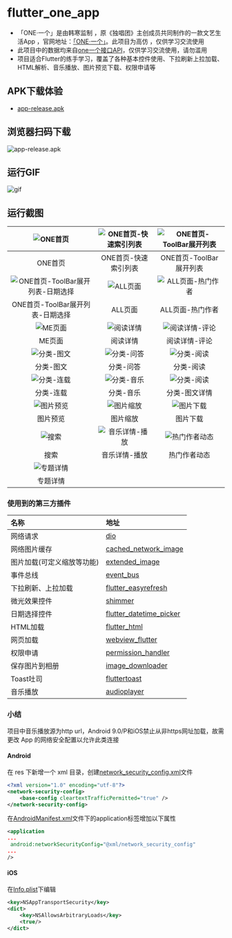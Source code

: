 # flutter_one_app

- 「ONE·一个」是由韩寒监制 ，原《独唱团》主创成员共同制作的一款文艺生活App ，官网地址：[「ONE·一个」](http://wufazhuce.com/)。此项目为高仿 ，仅供学习交流使用
- 此项目中的数据均来自[one一个接口API](http://www.limuyang.cc/one-api-collect/#/?id=one%c2%b7%e4%b8%80%e4%b8%aa)，仅供学习交流使用，请勿滥用
- 项目适合Flutter的练手学习，覆盖了各种基本控件使用、下拉刷新上拉加载、HTML解析、音乐播放、图片预览下载、权限申请等


## APK下载体验
- [app-release.apk](https://github.com/ijoutop/flutter-one-app/raw/master/apk/app-release.apk)
## 浏览器扫码下载
![app-release.apk](https://github.com/ijoutop/flutter-one-app/blob/master/screenshots/qrcode.png)

## 运行GIF

![gif](https://github.com/ijoutop/flutter-one-app/blob/master/screenshots/gif.gif)

## 运行截图

| ![ONE首页](https://github.com/ijoutop/flutter-one-app/blob/master/screenshots/Snipaste_2019-10-19_14-52-11.png) | ![ONE首页-快速索引列表](https://github.com/ijoutop/flutter-one-app/blob/master/screenshots/Snipaste_2019-10-19_14-52-25.png) | ![ONE首页-ToolBar展开列表](https://github.com/ijoutop/flutter-one-app/blob/master/screenshots/Snipaste_2019-10-19_14-52-43.png) |
| :----------------------------------------------------------: | :----------------------------------------------------------: | :----------------------------------------------------------: |
|                           ONE首页                            |                     ONE首页-快速索引列表                     |                   ONE首页-ToolBar展开列表                    |
| ![ONE首页-ToolBar展开列表-日期选择](https://github.com/ijoutop/flutter-one-app/blob/master/screenshots/Snipaste_2019-10-19_14-52-49.png) | ![ALL页面](https://github.com/ijoutop/flutter-one-app/blob/master/screenshots/Snipaste_2019-10-19_14-53-00.png) | ![ALL页面-热门作者](https://github.com/ijoutop/flutter-one-app/blob/master/screenshots/Snipaste_2019-10-19_14-53-05.png) |
|               ONE首页-ToolBar展开列表-日期选择               |                           ALL页面                            |                       ALL页面-热门作者                       |
| ![ME页面](https://github.com/ijoutop/flutter-one-app/blob/master/screenshots/Snipaste_2019-10-19_14-53-09.png) | ![阅读详情](https://github.com/ijoutop/flutter-one-app/blob/master/screenshots/Snipaste_2019-10-19_14-53-17.png) | ![阅读详情-评论](https://github.com/ijoutop/flutter-one-app/blob/master/screenshots/Snipaste_2019-10-19_14-53-37.png) |
|                            ME页面                            |                           阅读详情                           |                        阅读详情-评论                         |
| ![分类-图文](https://github.com/ijoutop/flutter-one-app/blob/master/screenshots/Snipaste_2019-10-19_14-53-48.png) | ![分类-问答](https://github.com/ijoutop/flutter-one-app/blob/master/screenshots/Snipaste_2019-10-19_14-53-53.png) | ![分类-阅读](https://github.com/ijoutop/flutter-one-app/blob/master/screenshots/Snipaste_2019-10-19_14-54-12.png) |
|                          分类-图文                           |                          分类-问答                           |                          分类-阅读                           |
| ![分类-连载](https://github.com/ijoutop/flutter-one-app/blob/master/screenshots/Snipaste_2019-10-19_14-54-16.png) | ![分类-音乐](https://github.com/ijoutop/flutter-one-app/blob/master/screenshots/Snipaste_2019-10-19_14-54-20.png) | ![分类-阅读](https://github.com/ijoutop/flutter-one-app/blob/master/screenshots/Snipaste_2019-10-19_14-54-35.png) |
|                          分类-连载                           |                          分类-音乐                           |                        分类-图文详情                         |
| ![图片预览](https://github.com/ijoutop/flutter-one-app/blob/master/screenshots/Snipaste_2019-12-10_02-05-19.png) | ![图片缩放](https://github.com/ijoutop/flutter-one-app/blob/master/screenshots/Snipaste_2019-12-10_02-07-00.png) | ![图片下载](https://github.com/ijoutop/flutter-one-app/blob/master/screenshots/Snipaste_2019-12-10_02-05-35.png) |
|                           图片预览                           |                           图片缩放                           |                           图片下载                           |
| ![搜索](https://github.com/ijoutop/flutter-one-app/blob/master/screenshots/Snipaste_2019-12-10_02-07-12.png) | ![音乐详情-播放](https://github.com/ijoutop/flutter-one-app/blob/master/screenshots/Snipaste_2019-12-10_02-13-11.png) | ![热门作者动态](https://github.com/ijoutop/flutter-one-app/blob/master/screenshots/Snipaste_2019-12-10_02-13-36.png) |
|                             搜索                             |                        音乐详情-播放                         |                         热门作者动态                         |
| ![专题详情](https://github.com/ijoutop/flutter-one-app/blob/master/screenshots/Snipaste_2019-12-10_02-07-22.png) |                                                              |                                                              |
|                           专题详情                           |                                                              |                                                              |

### 使用到的第三方插件


| 名称                       | 地址                                                         |
| :------------------------- | :----------------------------------------------------------- |
| 网络请求                   | [dio](https://pub.dev/packages/dio)                          |
| 网络图片缓存               | [cached_network_image](https://pub.dev/packages/cached_network_image) |
| 图片加载(可定义缩放等功能) | [extended_image](https://pub.dev/packages/extended_image)    |
| 事件总线                   | [event_bus](https://pub.dev/packages/event_bus)              |
| 下拉刷新、上拉加载         | [flutter_easyrefresh](https://pub.dev/packages/flutter_easyrefresh) |
| 微光效果控件               | [shimmer](https://pub.dev/packages/shimmer)                  |
| 日期选择控件               | [flutter_datetime_picker](https://pub.dev/packages/flutter_datetime_picker) |
| HTML加载                   | [flutter_html](https://pub.dev/packages/flutter_html)        |
| 网页加载                   | [webview_flutter](https://pub.dev/packages/webview_flutter)  |
| 权限申请                   | [permission_handler](https://pub.dev/packages/permission_handler) |
| 保存图片到相册             | [image_downloader](https://pub.dev/packages/image_downloader) |
| Toast吐司                  | [fluttertoast](https://pub.dev/packages/fluttertoast)        |
| 音乐播放                   | [audioplayer](https://pub.dev/packages/audioplayer)          |

### 小结

项目中音乐播放源为http url，Android 9.0/P和iOS禁止从非https网址加载，故需更改 App 的网络安全配置以允许此类连接

#### Android

在 res 下新增一个 xml 目录，创建[network_security_config.xml](https://github.com/ijoutop/flutter-one-app/blob/master/android/app/src/main/res/xml/network_security_config.xml)文件

```xml
<?xml version="1.0" encoding="utf-8"?>
<network-security-config>
    <base-config cleartextTrafficPermitted="true" />
</network-security-config>
```

在[AndroidManifest.xml](https://github.com/ijoutop/flutter-one-app/blob/master/android/app/src/main/AndroidManifest.xml)文件下的application标签增加以下属性

```xml
<application
...
 android:networkSecurityConfig="@xml/network_security_config"
...
/>
```

#### iOS

在[Info.plist](https://github.com/ijoutop/flutter-one-app/blob/master/ios/Runner/Info.plist)下编辑

```xml
<key>NSAppTransportSecurity</key>
<dict>
    <key>NSAllowsArbitraryLoads</key>
    <true/>
</dict>
```



